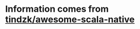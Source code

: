# Information comes from [tindzk/awesome-scala-native](https://github.com/tindzk/awesome-scala-native)


